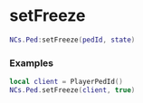 # setFreeze

```lua
NCs.Ped:setFreeze(pedId, state)
```

### Examples
```lua
local client = PlayerPedId()
NCs.Ped.setFreeze(client, true)
```